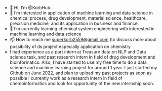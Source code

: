 - 👋 Hi, I’m @KorbHub
- 👀 I’m interested in application of machine learning and data science in chemical process, drug development, material science, healthcare, precision medicine, and its application in business and finance. 
- 🌱 I’m currently learning chemical system engineering with interested in machine learning and data science 
- 📫 How to reach me  superkorb2559@gmail.com (to discuss more about possibility of ds project especially application on chemistry
- I had experience as a part intern at Treasure data on NLP and Data science task, and past research intern in field of drug development and bioinformatics. Also, I have started to use my free time to do a data science and machine learning project for around 1 year. I just started my Github on June 2022, and plan to upload my past projects as soon as possible 
  I currently work as a research intern in field of chemoinformatics and look for opportunity of the new internship soon.

<!---
KorbHub/KorbHub is a ✨ special ✨ repository because its `README.md` (this file) appears on your GitHub profile.
You can click the Preview link to take a look at your changes.
--->
